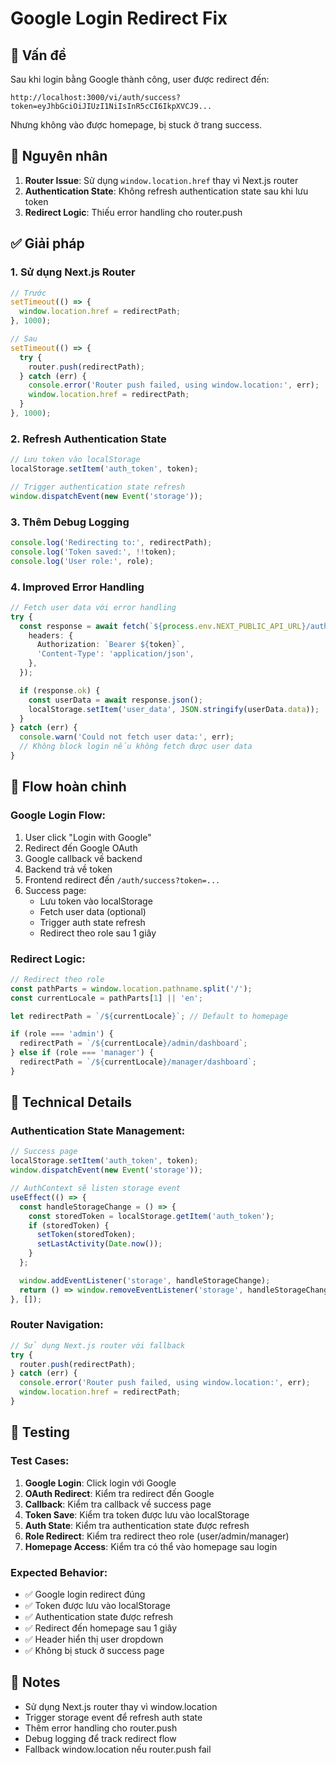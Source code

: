 # Google Login Redirect Fix

## 🎯 Vấn đề

Sau khi login bằng Google thành công, user được redirect đến:

```
http://localhost:3000/vi/auth/success?token=eyJhbGciOiJIUzI1NiIsInR5cCI6IkpXVCJ9...
```

Nhưng không vào được homepage, bị stuck ở trang success.

## 🔧 Nguyên nhân

1. **Router Issue**: Sử dụng `window.location.href` thay vì Next.js router
2. **Authentication State**: Không refresh authentication state sau khi lưu token
3. **Redirect Logic**: Thiếu error handling cho router.push

## ✅ Giải pháp

### 1. **Sử dụng Next.js Router**

```typescript
// Trước
setTimeout(() => {
  window.location.href = redirectPath;
}, 1000);

// Sau
setTimeout(() => {
  try {
    router.push(redirectPath);
  } catch (err) {
    console.error('Router push failed, using window.location:', err);
    window.location.href = redirectPath;
  }
}, 1000);
```

### 2. **Refresh Authentication State**

```typescript
// Lưu token vào localStorage
localStorage.setItem('auth_token', token);

// Trigger authentication state refresh
window.dispatchEvent(new Event('storage'));
```

### 3. **Thêm Debug Logging**

```typescript
console.log('Redirecting to:', redirectPath);
console.log('Token saved:', !!token);
console.log('User role:', role);
```

### 4. **Improved Error Handling**

```typescript
// Fetch user data với error handling
try {
  const response = await fetch(`${process.env.NEXT_PUBLIC_API_URL}/auth/me`, {
    headers: {
      Authorization: `Bearer ${token}`,
      'Content-Type': 'application/json',
    },
  });

  if (response.ok) {
    const userData = await response.json();
    localStorage.setItem('user_data', JSON.stringify(userData.data));
  }
} catch (err) {
  console.warn('Could not fetch user data:', err);
  // Không block login nếu không fetch được user data
}
```

## 🎨 Flow hoàn chỉnh

### **Google Login Flow:**

1. User click "Login with Google"
2. Redirect đến Google OAuth
3. Google callback về backend
4. Backend trả về token
5. Frontend redirect đến `/auth/success?token=...`
6. Success page:
   - Lưu token vào localStorage
   - Fetch user data (optional)
   - Trigger auth state refresh
   - Redirect theo role sau 1 giây

### **Redirect Logic:**

```typescript
// Redirect theo role
const pathParts = window.location.pathname.split('/');
const currentLocale = pathParts[1] || 'en';

let redirectPath = `/${currentLocale}`; // Default to homepage

if (role === 'admin') {
  redirectPath = `/${currentLocale}/admin/dashboard`;
} else if (role === 'manager') {
  redirectPath = `/${currentLocale}/manager/dashboard`;
}
```

## 🔧 Technical Details

### **Authentication State Management:**

```typescript
// Success page
localStorage.setItem('auth_token', token);
window.dispatchEvent(new Event('storage'));

// AuthContext sẽ listen storage event
useEffect(() => {
  const handleStorageChange = () => {
    const storedToken = localStorage.getItem('auth_token');
    if (storedToken) {
      setToken(storedToken);
      setLastActivity(Date.now());
    }
  };

  window.addEventListener('storage', handleStorageChange);
  return () => window.removeEventListener('storage', handleStorageChange);
}, []);
```

### **Router Navigation:**

```typescript
// Sử dụng Next.js router với fallback
try {
  router.push(redirectPath);
} catch (err) {
  console.error('Router push failed, using window.location:', err);
  window.location.href = redirectPath;
}
```

## 🧪 Testing

### **Test Cases:**

1. **Google Login**: Click login với Google
2. **OAuth Redirect**: Kiểm tra redirect đến Google
3. **Callback**: Kiểm tra callback về success page
4. **Token Save**: Kiểm tra token được lưu vào localStorage
5. **Auth State**: Kiểm tra authentication state được refresh
6. **Role Redirect**: Kiểm tra redirect theo role (user/admin/manager)
7. **Homepage Access**: Kiểm tra có thể vào homepage sau login

### **Expected Behavior:**

- ✅ Google login redirect đúng
- ✅ Token được lưu vào localStorage
- ✅ Authentication state được refresh
- ✅ Redirect đến homepage sau 1 giây
- ✅ Header hiển thị user dropdown
- ✅ Không bị stuck ở success page

## 📝 Notes

- Sử dụng Next.js router thay vì window.location
- Trigger storage event để refresh auth state
- Thêm error handling cho router.push
- Debug logging để track redirect flow
- Fallback window.location nếu router.push fail
